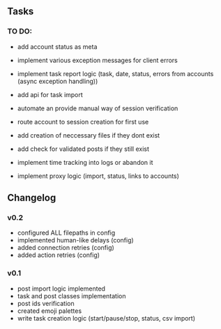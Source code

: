 ## Tasks

### TO DO:

- add account status as meta
- implement various exception messages for client errors


- implement task report logic (task, date, status, errors from accounts (async exception handling))
- add api for task import


- automate an provide manual way of session verification
- route account to session creation for first use

- add creation of neccessary files if they dont exist
- add check for validated posts if they still exist
- implement time tracking into logs or abandon it
- implement proxy logic (import, status, links to accounts)


## Changelog

### v0.2
- configured ALL filepaths in config
- implemented human-like delays (config)
- added connection retries (config)
- added action retries (config)

### v0.1
- post import logic implemented
- task and post classes implementation
- post ids verification
- created emoji palettes
- write task creation logic (start/pause/stop, status, csv import)